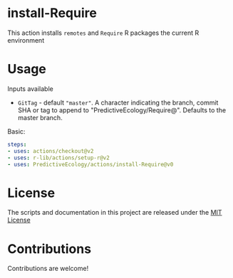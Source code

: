 # install-Require

This action installs `remotes` and `Require` R packages the current R environment

# Usage

Inputs available

- `GitTag` - default `"master"`. A character indicating the branch, commit SHA or tag to append to "PredictiveEcology/Require@".
  Defaults to the master branch.

Basic:
```yaml
steps:
- uses: actions/checkout@v2
- uses: r-lib/actions/setup-r@v2
- uses: PredictiveEcology/actions/install-Require@v0
```

# License

The scripts and documentation in this project are released under the [MIT License](LICENSE)

# Contributions

Contributions are welcome!